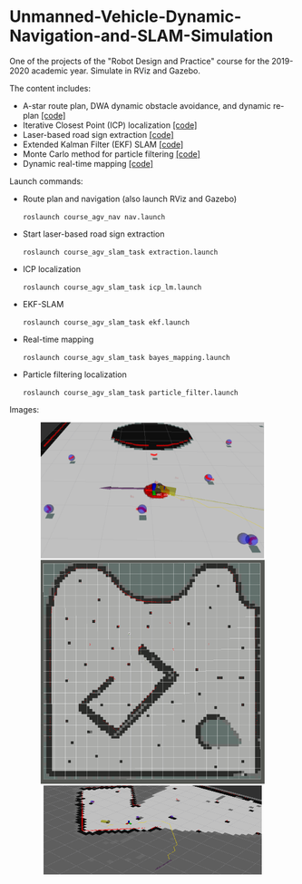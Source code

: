 # Unmanned-Vehicle-Dynamic-Navigation-and-SLAM-Simulation
One of the projects of the "Robot Design and Practice" course for the 2019-2020 academic year. Simulate in RViz and Gazebo.

The content includes:
- A-star route plan, DWA dynamic obstacle avoidance, and dynamic re-plan [[code]](https://github.com/yanakk/Unmanned-Vehicle-Dynamic-Navigation-and-SLAM-Simulation/tree/master/src/c5/course_agv_nav/scripts)
- Iterative Closest Point (ICP) localization [[code]](https://github.com/yanakk/Unmanned-Vehicle-Dynamic-Navigation-and-SLAM-Simulation/blob/master/src/course_agv_slam_task/src/icp_lm.cpp)
- Laser-based road sign extraction [[code]](https://github.com/yanakk/Unmanned-Vehicle-Dynamic-Navigation-and-SLAM-Simulation/blob/master/src/course_agv_slam_task/src/extraction.cpp)
- Extended Kalman Filter (EKF) SLAM [[code]](https://github.com/yanakk/Unmanned-Vehicle-Dynamic-Navigation-and-SLAM-Simulation/blob/master/src/course_agv_slam_task/src/ekf.cpp)
- Monte Carlo method for particle filtering [[code]](https://github.com/yanakk/Unmanned-Vehicle-Dynamic-Navigation-and-SLAM-Simulation/blob/master/src/course_agv_slam_task/src/particle_filter.cpp)
- Dynamic real-time mapping [[code]](https://github.com/yanakk/Unmanned-Vehicle-Dynamic-Navigation-and-SLAM-Simulation/blob/master/src/course_agv_slam_task/src/bayes_mapping.cpp)


Launch commands:

- Route plan and navigation (also launch RViz and Gazebo)

  `roslaunch course_agv_nav nav.launch`

- Start laser-based road sign extraction

  `roslaunch course_agv_slam_task extraction.launch`

- ICP localization

  `roslaunch course_agv_slam_task icp_lm.launch`

- EKF-SLAM

  `roslaunch course_agv_slam_task ekf.launch`

- Real-time mapping

  `roslaunch course_agv_slam_task bayes_mapping.launch`

- Particle filtering localization

  `roslaunch course_agv_slam_task particle_filter.launch`


Images:

<div align="center">
<img src="https://github.com/yanakk/Unmanned-Vehicle-Dynamic-Navigation-and-SLAM-Simulation/blob/master/img/mcl.png" "height="240" width="394">
</div>


<div align="center">
<img src="https://github.com/yanakk/Unmanned-Vehicle-Dynamic-Navigation-and-SLAM-Simulation/blob/master/img/mapping.png" height="395" width="395" >
</div>


<div align="center">
<img src="https://github.com/yanakk/Unmanned-Vehicle-Dynamic-Navigation-and-SLAM-Simulation/blob/master/img/nav.png" height="157" width="385" >
</div>
